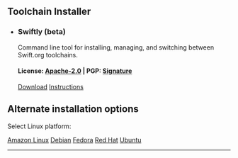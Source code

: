 ## Toolchain Installer
<ul class="grid-level-0">
<li class="grid-level-1 featured">
    <h3>Swiftly (beta)</h3>
  <p class="description">
    Command line tool for installing, managing, and switching between Swift.org toolchains.
  </p>
  <!-- <br>
  <p>To install swiftly, run the following commands in your terminal.</p>
  <pre><code>
  SWIFTLY_FILENAME=swiftly-0.4.0-dev-$(uname -m).tar.gz
  curl -s -O "https://download.swift.org/linux/$SWIFTLY_FILENAME" && tar zxf "$SWIFTLY_FILENAME" && ./swiftly init
  </code></pre> -->
  <h4>License: <a href="https://raw.githubusercontent.com/swiftlang/swiftly/refs/heads/main/LICENSE.txt">Apache-2.0</a> | PGP: <a href="https://download.swift.org/linux/swiftly-0.4.0-dev-x86_64.tar.gz.sig">Signature</a></h4>
  <a href="https://download.swift.org/linux/swiftly-0.4.0-dev-x86_64.tar.gz" class="cta-secondary">Download</a>
  <a href="/install/linux/swiftly" class="cta-secondary">Instructions</a>
</li>
</ul>

## Alternate installation options

<p id="platforms">Select Linux platform:</p>

<div class="interactive-tabs os">
  <div class="tabs">
    <a href="/install/linux/amazonlinux/2#versions" aria-pressed="{{ include.amazonlinux }}">Amazon Linux</a>
    <a href="/install/linux/debian/12#versions" aria-pressed="{{ include.debian }}">Debian</a>
    <a href="/install/linux/fedora/39#versions" aria-pressed="{{ include.fedora }}">Fedora</a>
    <a href="/install/linux/ubi/9#versions" aria-pressed="{{ include.ubi }}">Red Hat</a>
    <a href="/install/linux/ubuntu#versions" aria-pressed="{{ include.ubuntu }}">Ubuntu</a>
  </div>
</div>

<hr>
